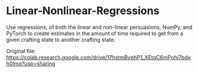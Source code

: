 # Linear-Nonlinear-Regressions
Use regressions, of both the linear and non-linear persuasions, NumPy, and PyTorch to create estimates in the amount of time required to get from a given crafting state to another crafting state.

Original file: https://colab.research.google.com/drive/17hstmBvphP1_XEtqC6mPohi7bdxh0Imq?usp=sharing
